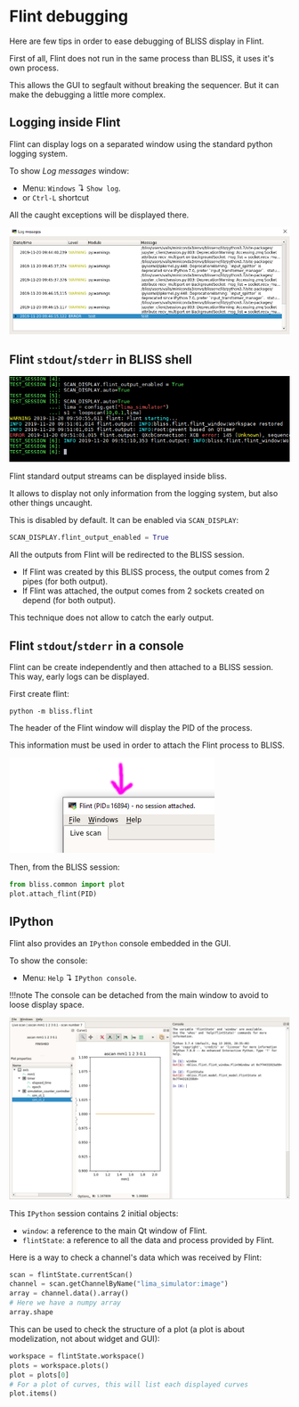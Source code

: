 
# Flint debugging

Here are few tips in order to ease debugging of BLISS display in Flint.

First of all, Flint does not run in the same process than BLISS, it uses it's
own process.

This allows the GUI to segfault without breaking the sequencer. But it can make
the debugging a little more complex.

## Logging inside Flint

Flint can display logs on a separated window using the standard python logging
system.

To show *Log messages* window:

* Menu: `Windows` ↴ `Show log`.
* or `Ctrl-L` shortcut

All the caught exceptions will be displayed there.

![Flint logging widget](img/flint/flint-log-widget.png)


## Flint `stdout`/`stderr` in BLISS shell

![Flint logging inside bliss](img/flint/flint-log.png)

Flint standard output streams can be displayed inside bliss.

It allows to display not only information from the logging system, but also
other things uncaught.

This is disabled by default. It can be enabled via `SCAN_DISPLAY`:

```python
SCAN_DISPLAY.flint_output_enabled = True
```

All the outputs from Flint will be redirected to the BLISS session.

* If Flint was created by this BLISS process, the output comes from 2 pipes (for
  both output).
* If Flint was attached, the output comes from 2 sockets created on depend (for
  both output).

This technique does not allow to catch the early output.

## Flint `stdout`/`stderr` in a console

Flint can be create independently and then attached to a BLISS session. This
way, early logs can be displayed.

First create flint:
```shell
python -m bliss.flint
```

The header of the Flint window will display the PID of the process.

This information must be used in order to attach the Flint process to BLISS.

![Flint logging inside bliss](img/flint/flint-pid.png)

Then, from the BLISS session:

```python
from bliss.common import plot
plot.attach_flint(PID)
```

## IPython

Flint also provides an `IPython` console embedded in the GUI.

To show the console:

* Menu: `Help` ↴ `IPython console`.

!!!note
    The console can be detached from the main window to avoid to loose
    display space.

![Flint ipython console](img/flint/flint_ipython_console.jpg)

This `IPython` session contains 2 initial objects:

* `window`: a reference to the main Qt window of Flint.
* `flintState`: a reference to all the data and process provided by Flint.

Here is a way to check a channel's data which was received by Flint:

```python
scan = flintState.currentScan()
channel = scan.getChannelByName("lima_simulator:image")
array = channel.data().array()
# Here we have a numpy array
array.shape
```

This can be used to check the structure of a plot (a plot is about modelization,
not about widget and GUI):

```python
workspace = flintState.workspace()
plots = workspace.plots()
plot = plots[0]
# For a plot of curves, this will list each displayed curves
plot.items()
```
